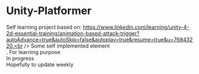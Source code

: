 # Unity-Platformer
Self learning project based on: https://www.linkedin.com/learning/unity-4-2d-essential-training/animation-based-attack-trigger?autoAdvance=true&autoSkip=false&autoplay=true&resume=true&u=76843220.<br />
Some self implemented element<br />.
For learning purpose<br />
In progress<br />
Hopefully to update weekly<br />

